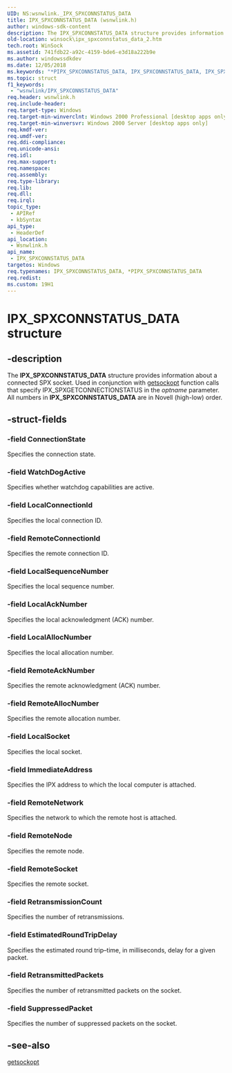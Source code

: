 ```yaml
---
UID: NS:wsnwlink._IPX_SPXCONNSTATUS_DATA
title: IPX_SPXCONNSTATUS_DATA (wsnwlink.h)
author: windows-sdk-content
description: The IPX_SPXCONNSTATUS_DATA structure provides information about a connected SPX socket.
old-location: winsock\ipx_spxconnstatus_data_2.htm
tech.root: WinSock
ms.assetid: 741fdb22-a92c-4159-bde6-e3d18a222b9e
ms.author: windowssdkdev
ms.date: 12/05/2018
ms.keywords: "*PIPX_SPXCONNSTATUS_DATA, IPX_SPXCONNSTATUS_DATA, IPX_SPXCONNSTATUS_DATA structure [Winsock], PIPX_SPXCONNSTATUS_DATA, PIPX_SPXCONNSTATUS_DATA structure pointer [Winsock], _win32_ipx_spxconnstatus_data_2, winsock.ipx_spxconnstatus_data_2, wsnwlink/IPX_SPXCONNSTATUS_DATA, wsnwlink/PIPX_SPXCONNSTATUS_DATA"
ms.topic: struct
f1_keywords: 
 - "wsnwlink/IPX_SPXCONNSTATUS_DATA"
req.header: wsnwlink.h
req.include-header: 
req.target-type: Windows
req.target-min-winverclnt: Windows 2000 Professional [desktop apps only]
req.target-min-winversvr: Windows 2000 Server [desktop apps only]
req.kmdf-ver: 
req.umdf-ver: 
req.ddi-compliance: 
req.unicode-ansi: 
req.idl: 
req.max-support: 
req.namespace: 
req.assembly: 
req.type-library: 
req.lib: 
req.dll: 
req.irql: 
topic_type:
 - APIRef
 - kbSyntax
api_type:
 - HeaderDef
api_location:
 - Wsnwlink.h
api_name:
 - IPX_SPXCONNSTATUS_DATA
targetos: Windows
req.typenames: IPX_SPXCONNSTATUS_DATA, *PIPX_SPXCONNSTATUS_DATA
req.redist: 
ms.custom: 19H1
---
```


# IPX_SPXCONNSTATUS_DATA structure


## -description


The 
<b>IPX_SPXCONNSTATUS_DATA</b> structure provides information about a connected SPX socket. Used in conjunction with 
<a href="https://docs.microsoft.com/windows/desktop/api/winsock/nf-winsock-getsockopt">getsockopt</a> function calls that specify IPX_SPXGETCONNECTIONSTATUS in the <i>optname</i> parameter. All numbers in 
<b>IPX_SPXCONNSTATUS_DATA</b> are in Novell (high-low) order.


## -struct-fields




### -field ConnectionState

Specifies the connection state.


### -field WatchDogActive

Specifies whether watchdog capabilities are active.


### -field LocalConnectionId

Specifies the local connection ID.


### -field RemoteConnectionId

Specifies the remote connection ID.


### -field LocalSequenceNumber

Specifies the local sequence number.


### -field LocalAckNumber

Specifies the local acknowledgment (ACK) number.


### -field LocalAllocNumber

Specifies the local allocation number.


### -field RemoteAckNumber

Specifies the remote acknowledgment (ACK) number.


### -field RemoteAllocNumber

Specifies the remote allocation number.


### -field LocalSocket

Specifies the local socket.


### -field ImmediateAddress

Specifies the IPX address to which the local computer is attached.


### -field RemoteNetwork

Specifies the network to which the remote host is attached.


### -field RemoteNode

Specifies the remote node.


### -field RemoteSocket

Specifies the remote socket.


### -field RetransmissionCount

Specifies the number of retransmissions.


### -field EstimatedRoundTripDelay

Specifies the estimated round trip–time, in milliseconds, delay for a given packet.


### -field RetransmittedPackets

Specifies the number of retransmitted packets on the socket.


### -field SuppressedPacket

Specifies the number of suppressed packets on the socket.


## -see-also




<a href="https://docs.microsoft.com/windows/desktop/api/winsock/nf-winsock-getsockopt">getsockopt</a>
 

 

